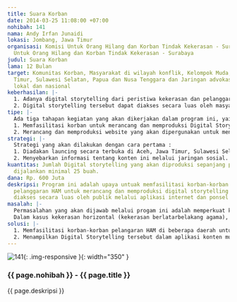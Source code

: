 ```yaml
---
title: Suara Korban
date: 2014-03-25 11:08:00 +07:00
nohibah: 141
nama: Andy Irfan Junaidi
lokasi: Jombang, Jawa Timur
organisasi: Komisi Untuk Orang Hilang dan Korban Tindak Kekerasan - SurabayaKomisi
  Untuk Orang Hilang dan Korban Tindak Kekerasan - Surabaya
judul: Suara Korban
lama: 12 Bulan
target: Komunitas Korban, Masyarakat di wilayah konflik, Kelompok Muda, di Aceh, Jawa
  Timur, Sulawesi Selatan, Papua dan Nusa Tenggara dan Jaringan advokasi HAM di tingkat
  lokal dan nasional
keberhasilan: |-
  1. Adanya digital storytelling dari peristiwa kekerasan dan pelanggaran HAM yang terjadi di Aceh, Jawa timur, Sulawesi, Nusa tenggara dan Papua.
  2. Digital storytelling tersebut dapat diakses secara luas oleh masyarakat di lima tempat tersebut.
tipe: |-
  Ada tiga tahapan kegiatan yang akan dikerjakan dalam program ini, yaitu :
  1. Memfasilitasi korban untuk merancang dan memproduksi Digital Storytelling tentang peristiwa kekerasan dan pelanggaran HAM yang mereka alami dan rasakan. Dalam Digital Storytelling, korban tampil secara langsung dengan durasi paling lama 10 menit.
  2. Merancang dan memproduksi website yang akan dipergunakan untuk menampilkan digital storytelling tersebut; Website ini dirancang untuk dapat diakses melaui seluler.
strategi: |-
  Strategi yang akan dilakukan dengan cara pertama :
  1. Diadakan launcing secara terbuka di Aceh, Jawa Timur, Sulawesi Selatan, Papua dan Nusa Tenggara dengan publikasi yang luas melalui kerjasama dengan komunitas jurnalis.
  2. Menyebarkan informasi tentang konten ini melalui jaringan sosial.
kuantitas: Jumlah Digital storytelling yang akan diproduksi sepanjang program ini
  dijalankan minimal 25 buah.
dana: Rp. 600 Juta
deskripsi: Program ini adalah upaya untuak memfasilitasi korban-korban kekerasan dan
  pelanggaran HAM untuk merancang dan memproduksi digital storytelling yang dapat
  diakses secara luas oleh publik melalui aplikasi internet dan ponsel (smartpohone).
masalah: |-
  Permasalahan yang akan dijawab melalui progam ini adalah memperkuat kapasitas korban dalam advokasi HAM melalui upaya membangun simpati publik atas peristiwa kekerasan dan pelanggaran ham yang dialami langsung oleh Korban.
  Dalam kasus kekerasan horizontal (kekerasan berlatarbelakang agama), inisiatif ini akan menjadi alat untuk klarifikasi kesalahpahaman antar kelompok, dan memperkuat upaya rekonsiliasi.
solusi: |-
  1. Memfasilitasi korban-korban pelangaran HAM di beberapa daerah untuk merancang, dan memproduksi Digital Storytelling yang mampu memperkuat empati publik atas peristiwa kekerasan dan pelanggaran HAM yang dialami korban.
  2. Menampilkan Digital Storytelling tersebut dalam aplikasi konten multimedia yang dapat diakses di internet dan perangkat seluler.
---
```


![141](/static/img/hibahcms/141.png){: .img-responsive }{: width="350" }

### {{ page.nohibah }} - {{ page.title }}

{{ page.deskripsi }}
